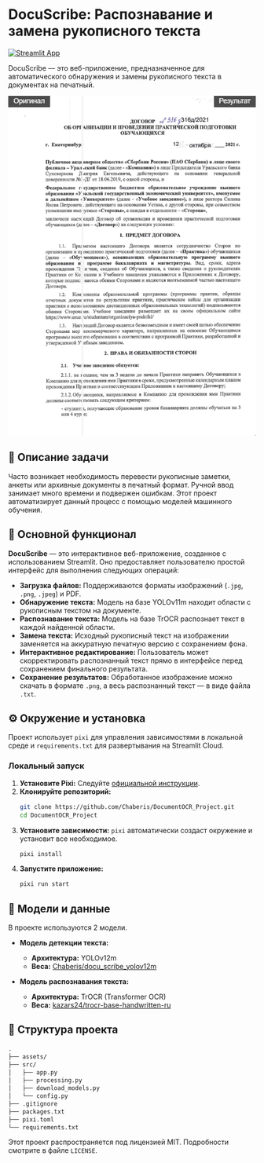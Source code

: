 # DocuScribe: Распознавание и замена рукописного текста

[![Streamlit App](https://static.streamlit.io/badges/streamlit_badge_black_white.svg)](https://documentocrproject-beffpafdrj9jxrg3xddedi.streamlit.app/)

DocuScribe — это веб-приложение, предназначенное для автоматического обнаружения и замены рукописного текста в документах на печатный.

![Демонстрация работы](assets/demo.gif)
 

## 📝 Описание задачи

Часто возникает необходимость перевести рукописные заметки, анкеты или архивные документы в печатный формат. Ручной ввод занимает много времени и подвержен ошибкам. Этот проект автоматизирует данный процесс с помощью моделей машинного обучения.

## 🚀 Основной функционал

**DocuScribe** — это интерактивное веб-приложение, созданное с использованием Streamlit. Оно предоставляет пользователю простой интерфейс для выполнения следующих операций:
- **Загрузка файлов:** Поддерживаются форматы изображений (`.jpg`, `.png`, `.jpeg`) и PDF.
- **Обнаружение текста:** Модель на базе YOLOv11m находит области с рукописным текстом на документе.
- **Распознавание текста:** Модель на базе TrOCR распознает текст в каждой найденной области.
- **Замена текста:** Исходный рукописный текст на изображении заменяется на аккуратную печатную версию с сохранением фона.
- **Интерактивное редактирование:** Пользователь может скорректировать распознанный текст прямо в интерфейсе перед сохранением финального результата.
- **Сохранение результатов:** Обработанное изображение можно скачать в формате `.png`, а весь распознанный текст — в виде файла `.txt`.

## ⚙️ Окружение и установка

Проект использует `pixi` для управления зависимостями в локальной среде и `requirements.txt` для развертывания на Streamlit Cloud.

### Локальный запуск

1.  **Установите Pixi:** Следуйте [официальной инструкции](https://pixi.sh/latest/installation/).
2.  **Клонируйте репозиторий:**
    ```bash
    git clone https://github.com/Chaberis/DocumentOCR_Project.git
    cd DocumentOCR_Project
    ```
3.  **Установите зависимости:** `pixi` автоматически создаст окружение и установит все необходимое.
    ```bash
    pixi install
    ```
4.  **Запустите приложение:**
    ```bash
    pixi run start
    ```

## 🧠 Модели и данные

В проекте используются 2 модели. 

- **Модель детекции текста:**
  - **Архитектура:** YOLOv12m
  - **Веса:** [Chaberis/docu_scribe_yolov12m](https://huggingface.co/Chaberis/docu_scribe_yolov12m)

- **Модель распознавания текста:**
  - **Архитектура:** TrOCR (Transformer OCR)
  - **Веса:** [kazars24/trocr-base-handwritten-ru](https://huggingface.co/kazars24/trocr-base-handwritten-ru)


## 📂 Структура проекта
```
.
├── assets/
├── src/
│   ├── app.py
│   ├── processing.py
│   ├── download_models.py
│   └── config.py
├── .gitignore
├── packages.txt
├── pixi.toml
└── requirements.txt
```

Этот проект распространяется под лицензией MIT. Подробности смотрите в файле `LICENSE`.